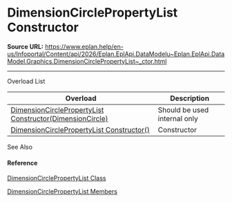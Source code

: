 # DimensionCirclePropertyList Constructor

**Source URL:** https://www.eplan.help/en-us/Infoportal/Content/api/2026/Eplan.EplApi.DataModelu~Eplan.EplApi.DataModel.Graphics.DimensionCirclePropertyList~_ctor.html

---

Overload List

| Overload | Description |
| --- | --- |
| [DimensionCirclePropertyList Constructor(DimensionCircle)](Eplan.EplApi.DataModelu~Eplan.EplApi.DataModel.Graphics.DimensionCirclePropertyList~_ctor(DimensionCircle).html) | Should be used internal only |
| [DimensionCirclePropertyList Constructor()](Eplan.EplApi.DataModelu~Eplan.EplApi.DataModel.Graphics.DimensionCirclePropertyList~_ctor().html) | Constructor |



See Also

#### Reference

[DimensionCirclePropertyList Class](Eplan.EplApi.DataModelu~Eplan.EplApi.DataModel.Graphics.DimensionCirclePropertyList.html)
  
[DimensionCirclePropertyList Members](Eplan.EplApi.DataModelu~Eplan.EplApi.DataModel.Graphics.DimensionCirclePropertyList_members.html)